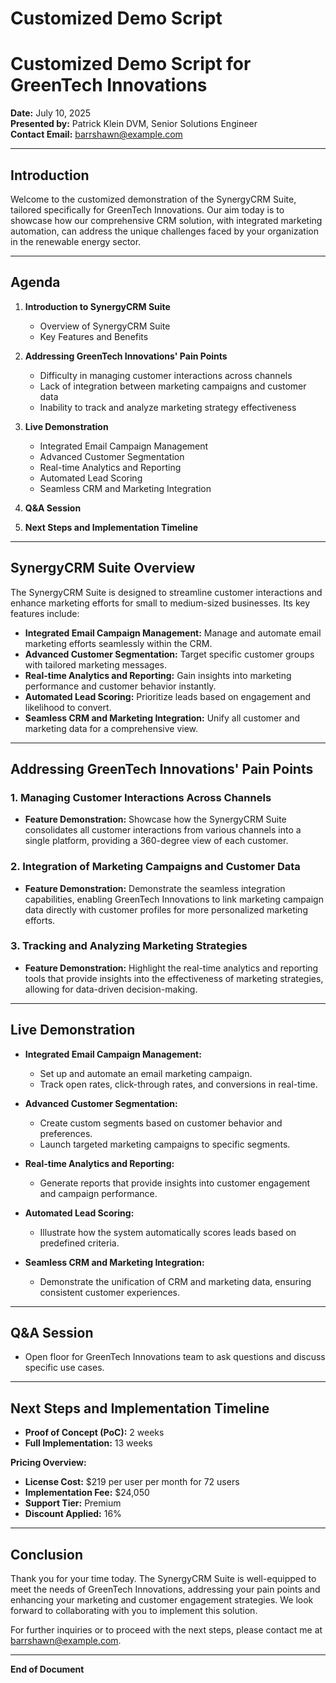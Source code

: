 # Customized Demo Script

# Customized Demo Script for GreenTech Innovations

**Date:** July 10, 2025  
**Presented by:** Patrick Klein DVM, Senior Solutions Engineer  
**Contact Email:** barrshawn@example.com  

---

## Introduction

Welcome to the customized demonstration of the SynergyCRM Suite, tailored specifically for GreenTech Innovations. Our aim today is to showcase how our comprehensive CRM solution, with integrated marketing automation, can address the unique challenges faced by your organization in the renewable energy sector.

---

## Agenda

1. **Introduction to SynergyCRM Suite**
   - Overview of SynergyCRM Suite
   - Key Features and Benefits

2. **Addressing GreenTech Innovations' Pain Points**
   - Difficulty in managing customer interactions across channels
   - Lack of integration between marketing campaigns and customer data
   - Inability to track and analyze marketing strategy effectiveness

3. **Live Demonstration**
   - Integrated Email Campaign Management
   - Advanced Customer Segmentation
   - Real-time Analytics and Reporting
   - Automated Lead Scoring
   - Seamless CRM and Marketing Integration

4. **Q&A Session**

5. **Next Steps and Implementation Timeline**

---

## SynergyCRM Suite Overview

The SynergyCRM Suite is designed to streamline customer interactions and enhance marketing efforts for small to medium-sized businesses. Its key features include:

- **Integrated Email Campaign Management:** Manage and automate email marketing efforts seamlessly within the CRM.
- **Advanced Customer Segmentation:** Target specific customer groups with tailored marketing messages.
- **Real-time Analytics and Reporting:** Gain insights into marketing performance and customer behavior instantly.
- **Automated Lead Scoring:** Prioritize leads based on engagement and likelihood to convert.
- **Seamless CRM and Marketing Integration:** Unify all customer and marketing data for a comprehensive view.

---

## Addressing GreenTech Innovations' Pain Points

### 1. Managing Customer Interactions Across Channels

- **Feature Demonstration:** Showcase how the SynergyCRM Suite consolidates all customer interactions from various channels into a single platform, providing a 360-degree view of each customer.

### 2. Integration of Marketing Campaigns and Customer Data

- **Feature Demonstration:** Demonstrate the seamless integration capabilities, enabling GreenTech Innovations to link marketing campaign data directly with customer profiles for more personalized marketing efforts.

### 3. Tracking and Analyzing Marketing Strategies

- **Feature Demonstration:** Highlight the real-time analytics and reporting tools that provide insights into the effectiveness of marketing strategies, allowing for data-driven decision-making.

---

## Live Demonstration

- **Integrated Email Campaign Management:** 
  - Set up and automate an email marketing campaign.
  - Track open rates, click-through rates, and conversions in real-time.

- **Advanced Customer Segmentation:**
  - Create custom segments based on customer behavior and preferences.
  - Launch targeted marketing campaigns to specific segments.

- **Real-time Analytics and Reporting:**
  - Generate reports that provide insights into customer engagement and campaign performance.

- **Automated Lead Scoring:**
  - Illustrate how the system automatically scores leads based on predefined criteria.

- **Seamless CRM and Marketing Integration:**
  - Demonstrate the unification of CRM and marketing data, ensuring consistent customer experiences.

---

## Q&A Session

- Open floor for GreenTech Innovations team to ask questions and discuss specific use cases.

---

## Next Steps and Implementation Timeline

- **Proof of Concept (PoC):** 2 weeks
- **Full Implementation:** 13 weeks

**Pricing Overview:**
- **License Cost:** $219 per user per month for 72 users
- **Implementation Fee:** $24,050
- **Support Tier:** Premium
- **Discount Applied:** 16%

---

## Conclusion

Thank you for your time today. The SynergyCRM Suite is well-equipped to meet the needs of GreenTech Innovations, addressing your pain points and enhancing your marketing and customer engagement strategies. We look forward to collaborating with you to implement this solution.

For further inquiries or to proceed with the next steps, please contact me at barrshawn@example.com.

--- 

**End of Document**
